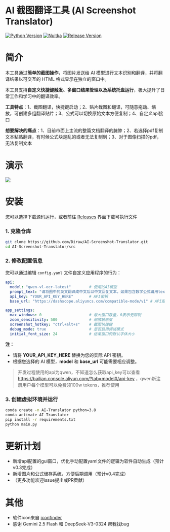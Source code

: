 # AI 截图翻译工具 (AI Screenshot Translator)

[![Python Version](https://img.shields.io/badge/python-3.8+-blue.svg)](https://www.python.org/downloads/) [![Nuitka](https://img.shields.io/badge/Nuitka-Compiled-purple)](https://nuitka.net/) [![Release Version](https://img.shields.io/badge/Release-v0.2-red)](https://github.com/Diraw/AI-Screenshot-Translator/releases/tag/v0.2-test)

# 简介

本工具通过**简单的截图操作**，将图片发送给 AI 模型进行文本识别和翻译，并将翻译结果以可交互的 HTML 格式显示在独立的窗口中。

本工具支持**自定义快捷键触发、多窗口结果管理以及系统托盘运行**，极大提升了日常工作和学习中的翻译效率。

**工具特点**：1、截图翻译，快捷键启动；2、贴片截图和翻译，可随意拖动、缩放，可创建多组翻译贴片；3、公式可以切换原始文本方便复制；4、自定义api接口

**想要解决的痛点**：1、目前市面上主流的整篇文档翻译的臃肿；2、若选择pdf复制文本粘贴翻译，有时候公式块是乱的或者无法复制到；3、对于图像扫描的pdf，无法复制文本

# 演示

![](./img/0.1.gif)

# 安装

您可以选择下载源码运行，或者前往 [Releases](https://github.com/Diraw/AI-Screenshot-Translator/releases) 界面下载可执行文件

### 1. 克隆仓库

```bash
git clone https://github.com/Diraw/AI-Screenshot-Translator.git
cd AI-Screenshot-Translator/src
```

### 2. 修改配置信息

您可以通过编辑 `config.yaml` 文件自定义应用程序的行为：

```yaml
api:
  model: "qwen-vl-ocr-latest"        # 使用的AI模型
  prompt_text: "请将图中的英文翻译成中文后以中文回复文本，如果包含数学公式请用tex格式输出。" # 发送给模型的提示文本
  api_key: "YOUR_API_KEY_HERE"       # API密钥
  base_url: "https://dashscope.aliyuncs.com/compatible-mode/v1" # API服务地址

app_settings:
  max_windows: 0                     # 最大窗口数量，0表示无限制
  zoom_sensitivity: 500              # 缩放敏感度
  screenshot_hotkey: "ctrl+alt+s"    # 截图快捷键
  debug_mode: true                   # 是否启用调试模式
  initial_font_size: 24              # 结果窗口的默认字体大小
```
**注：**

- 请将 **YOUR_API_KEY_HERE** 替换为您的实际 API 密钥。
- 根据您选择的 AI 模型，**model** 和 **base_url** 可能需要相应调整。

> 开发过程使用的api为qwen，不知道怎么获取api_key可以查看 https://bailian.console.aliyun.com/?tab=model#/api-key ，qwen新注册用户每个模型可以免费领100w tokens，推荐使用

### 3. 创建虚拟环境并运行

```bash
conda create -n AI-Translator python=3.8
conda activate AI-Translator
pip install -r requirements.txt
python main.py
```


# 更新计划

- 新增api配置的gui窗口，优化手动配置yaml文件的逻辑为软件自动生成（预计v0.3完成）
- 新增图片和公式储存系统，方便后期调用（预计v0.4完成）
- （更多功能欢迎issue提出或PR贡献）

# 其他

- 软件icon来自 [iconfinder](https://www.iconfinder.com/search?q=screenshot&price=free)
- 感谢 Gemini 2.5 Flash 和 DeepSeek-V3-0324 帮我找bug